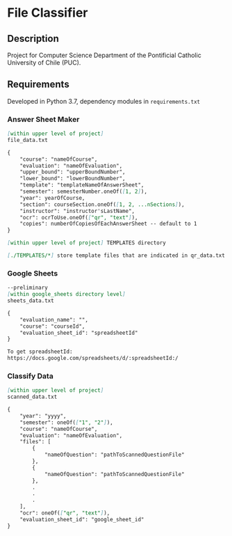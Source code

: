 # File Classifier

## Description

Project for Computer Science Department of the Pontificial Catholic University of Chile (PUC).

## Requirements

Developed in Python 3.7, dependency modules in `requirements.txt`

### Answer Sheet Maker

```md
[within upper level of project]
file_data.txt

{
    "course": "nameOfCourse",
    "evaluation": "nameOfEvaluation",
    "upper_bound": "upperBoundNumber",
    "lower_bound": "lowerBoundNumber",
    "template": "templateNameOfAnswerSheet",
    "semester": semesterNumber.oneOf([1, 2]),
    "year": yearOfCourse,
    "section": courseSection.oneOf([1, 2, ...nSections]),
    "instructor": "instructor'sLastName",
    "ocr": ocrToUse.oneOf(["qr", "text"]),
    "copies": numberOfCopiesOfEachAnswerSheet -- default to 1
}

```

```md
[within upper level of project] TEMPLATES directory

[./TEMPLATES/*] store template files that are indicated in qr_data.txt

```

### Google Sheets

```md
--preliminary
[within google_sheets directory level]
sheets_data.txt

{
    "evaluation_name": "",
    "course": "courseId",
    "evaluation_sheet_id": "spreadsheetId"
}

To get spreadsheetId:
https://docs.google.com/spreadsheets/d/:spreadsheetId:/

```

### Classify Data

```md
[within upper level of project]
scanned_data.txt

{
    "year": "yyyy",
    "semester": oneOf(["1", "2"]),
    "course": "nameOfCourse",
    "evaluation": "nameOfEvaluation",
    "files": [
        {
            "nameOfQuestion": "pathToScannedQuestionFile"
        },
        {
            "nameOfQuestion": "pathToScannedQuestionFile"
        },
        .
        .
        .
    ],
    "ocr": oneOf(["qr", "text"]),
    "evaluation_sheet_id": "google_sheet_id"
}
```
